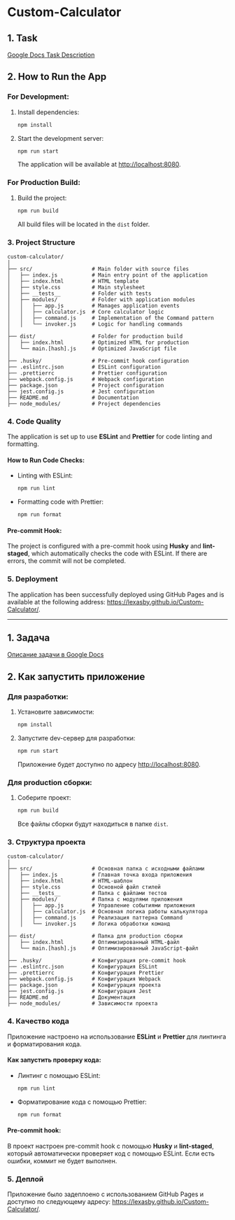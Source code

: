 # Custom-Calculator

## 1. Task

[Google Docs Task Description](https://drive.google.com/file/d/15jVnBPXaZrjs99KOUxp4TGq6Inau6xq_/view)

## 2. How to Run the App

### For Development:

1. Install dependencies:

   ```bash
   npm install
   ```

2. Start the development server:

   ```bash
   npm run start
   ```

   The application will be available at [http://localhost:8080](http://localhost:8080).

### For Production Build:

1. Build the project:

   ```bash
   npm run build
   ```

   All build files will be located in the `dist` folder.

### 3. Project Structure

```
custom-calculator/
│
├── src/                   # Main folder with source files
│   ├── index.js           # Main entry point of the application
│   ├── index.html         # HTML template
│   ├── style.css          # Main stylesheet
│   ├── __tests__          # Folder with tests
│   ├── modules/           # Folder with application modules
│   │   ├── app.js         # Manages application events
│   │   ├── calculator.js  # Core calculator logic
│   │   ├── command.js     # Implementation of the Command pattern
│   │   └── invoker.js     # Logic for handling commands
│
├── dist/                  # Folder for production build
│   ├── index.html         # Optimized HTML for production
│   └── main.[hash].js     # Optimized JavaScript file
│
├── .husky/                # Pre-commit hook configuration
├── .eslintrc.json         # ESLint configuration
├── .prettierrc            # Prettier configuration
├── webpack.config.js      # Webpack configuration
├── package.json           # Project configuration
├── jest.config.js         # Jest configuration
├── README.md              # Documentation
├── node_modules/          # Project dependencies

```

### 4. Code Quality

The application is set up to use **ESLint** and **Prettier** for code linting and formatting.

#### How to Run Code Checks:

- Linting with ESLint:

  ```bash
  npm run lint
  ```

- Formatting code with Prettier:

  ```bash
  npm run format
  ```

#### Pre-commit Hook:

The project is configured with a pre-commit hook using **Husky** and **lint-staged**, which automatically checks the code with ESLint. If there are errors, the commit will not be completed.

### 5. Deployment

The application has been successfully deployed using GitHub Pages and is available at the following address: https://lexasby.github.io/Custom-Calculator/.

---

## 1. Задача

[Описание задачи в Google Docs](https://drive.google.com/file/d/15jVnBPXaZrjs99KOUxp4TGq6Inau6xq_/view)

## 2. Как запустить приложение

### Для разработки:

1. Установите зависимости:

   ```bash
   npm install
   ```

2. Запустите dev-сервер для разработки:

   ```bash
   npm run start
   ```

   Приложение будет доступно по адресу [http://localhost:8080](http://localhost:8080).

### Для production сборки:

1. Соберите проект:

   ```bash
   npm run build
   ```

   Все файлы сборки будут находиться в папке `dist`.

### 3. Структура проекта

```
custom-calculator/
│
├── src/                   # Основная папка с исходными файлами
│   ├── index.js           # Главная точка входа приложения
│   ├── index.html         # HTML-шаблон
│   ├── style.css          # Основной файл стилей
│   ├── __tests__          # Папка с файлами тестов
│   ├── modules/           # Папка с модулями приложения
│   │   ├── app.js         # Управление событиями приложения
│   │   ├── calculator.js  # Основная логика работы калькулятора
│   │   ├── command.js     # Реализация паттерна Command
│   │   └── invoker.js     # Логика обработки команд
│
├── dist/                  # Папка для production сборки
│   ├── index.html         # Оптимизированный HTML-файл
│   └── main.[hash].js     # Оптимизированный JavaScript-файл
│
├── .husky/                # Конфигурация pre-commit hook
├── .eslintrc.json         # Конфигурация ESLint
├── .prettierrc            # Конфигурация Prettier
├── webpack.config.js      # Конфигурация Webpack
├── package.json           # Конфигурация проекта
├── jest.config.js         # Конфигурация Jest
├── README.md              # Документация
├── node_modules/          # Зависимости проекта

```

### 4. Качество кода

Приложение настроено на использование **ESLint** и **Prettier** для линтинга и форматирования кода.

#### Как запустить проверку кода:

- Линтинг с помощью ESLint:

  ```bash
  npm run lint
  ```

- Форматирование кода с помощью Prettier:

  ```bash
  npm run format
  ```

#### Pre-commit hook:

В проект настроен pre-commit hook с помощью **Husky** и **lint-staged**, который автоматически проверяет код с помощью ESLint. Если есть ошибки, коммит не будет выполнен.

### 5. Деплой

Приложение было задеплоено с использованием GitHub Pages и доступно по следующему адресу: https://lexasby.github.io/Custom-Calculator/.
